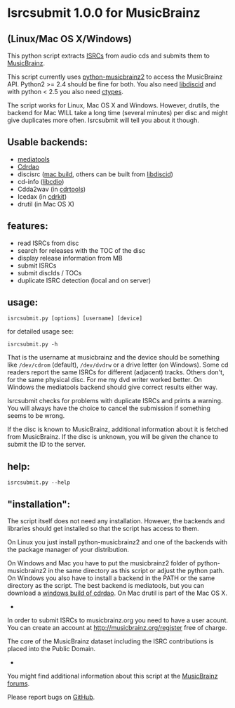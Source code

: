 Isrcsubmit 1.0.0 for MusicBrainz
==============================
(Linux/Mac OS X/Windows)
------------------------

This python script extracts
[ISRCs](http://en.wikipedia.org/wiki/International_Standard_Recording_Code)
from audio cds
and submits them to [MusicBrainz](http://musicbrainz.org).

This script currently uses
[python-musicbrainz2](http://musicbrainz.org/doc/python-musicbrainz2)
to access the MusicBrainz API.
Python2 >= 2.4 should be fine for both.
You also need [libdiscid](http://jonnyjd.github.com/musicbrainz-isrcsubmit/libdiscid) and with python < 2.5 you also need [ctypes](http://starship.python.net/crew/theller/ctypes/).

The script works for Linux, Mac OS X and Windows. However, drutils, the backend for Mac WILL take a long time (several minutes) per disc and might give duplicates more often. Isrcsubmit will tell you about it though.


Usable backends:
---------------

* [mediatools](http://www.flanagan-family.com/mediatools.zip)
* [Cdrdao](http://en.wikipedia.org/wiki/Cdrdao)
* discisrc ([mac build](http://isrcsubmit.jonnyjd.net/downloads/discisrc-mac.zip), others can be built from [libdiscid](https://github.com/metabrainz/libdiscid))
* cd-info ([libcdio](http://www.gnu.org/software/libcdio/))
* Cdda2wav (in [cdrtools](http://en.wikipedia.org/wiki/Cdrtools))
* Icedax (in [cdrkit](http://en.wikipedia.org/wiki/Cdrkit))
* drutil (in Mac OS X)


features:
--------

* read ISRCs from disc
* search for releases with the TOC of the disc
* display release information from MB
* submit ISRCs
* submit discIds / TOCs
* duplicate ISRC detection (local and on server)


usage:
-----

    isrcsubmit.py [options] [username] [device]

for detailed usage see:

    isrcsubmit.py -h

That is the username at musicbrainz and the device should be something like
`/dev/cdrom` (default), `/dev/dvdrw` or a drive letter (on Windows).
Some cd readers report the same ISRCs for different (adjacent) tracks.
Others don't, for the same physical disc.
For me my dvd writer worked better.
On Windows the mediatools backend should give correct results either way.

Isrcsubmit checks for problems with duplicate ISRCs and prints a warning.
You will always have the choice to cancel the submission if something
seems to be wrong.

If the disc is known to MusicBrainz, additional information about it
is fetched from MusicBrainz.
If the disc is unknown, you will be given the chance to submit the ID
to the server.


help:
-----

    isrcsubmit.py --help


"installation":
---------------

The script itself does not need any installation.
However, the backends and libraries should get installed so that the
script has access to them.

On Linux you just install python-musicbrainz2 and one of the backends with the package manager of your distribution.

On Windows and Mac you have to put the musicbrainz2 folder of python-musicbrainz2 in the same directory as this script or adjust the python path.
On Windows you also have to install a backend in the PATH or the same directory as the script.
The best backend is mediatools, but you can download a
[windows build of cdrdao](http://www.student.tugraz.at/thomas.plank/).
On Mac drutil is part of the Mac OS X.


-

In order to submit ISRCs to musicbrainz.org you need to have a user acount.
You can create an account at http://musicbrainz.org/register free of charge.

The core of the MusicBrainz dataset including the ISRC contributions is placed
into the Public Domain.

-

You might find additional information about this script at the
[MusicBrainz forums](http://forums.musicbrainz.org/viewtopic.php?id=3444).

Please report bugs on
[GitHub](https://github.com/JonnyJD/musicbrainz-isrcsubmit).

